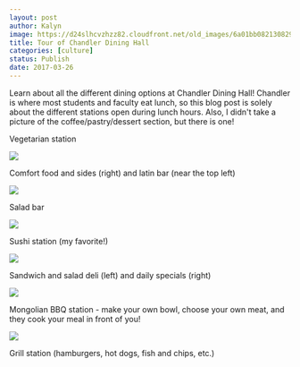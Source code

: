 ```yaml
---
layout: post
author: Kalyn
image: https://d24slhcvzhzz82.cloudfront.net/old_images/6a01bb08213082970d01b7c8e010bb970b-pi.jpg
title: Tour of Chandler Dining Hall
categories: [culture]
status: Publish
date: 2017-03-26
---
```


Learn about all the different dining options at Chandler Dining Hall! Chandler is where most students and faculty eat lunch, so this blog post is solely about the different stations open during lunch hours. Also, I didn't take a picture of the coffee/pastry/dessert section, but there is one!

Vegetarian station


![](https://d24slhcvzhzz82.cloudfront.net/old_images/6a01bb08213082970d01b7c8e010d8970b-pi.jpg)

Comfort food and sides (right) and latin bar (near the top left)


![](https://d24slhcvzhzz82.cloudfront.net/old_images/6a01bb08213082970d01bb098348b5970d-pi.jpg)

Salad bar


![](https://d24slhcvzhzz82.cloudfront.net/old_images/6a01bb08213082970d01bb098348c3970d-pi.jpg)

Sushi station (my favorite!)


![](https://d24slhcvzhzz82.cloudfront.net/old_images/6a01bb08213082970d01bb098348d8970d-pi.jpg)

Sandwich and salad deli (left) and daily specials (right)


![](https://d24slhcvzhzz82.cloudfront.net/old_images/6a01bb08213082970d01bb098348f8970d-pi.jpg)

Mongolian BBQ station - make your own bowl, choose your own meat, and they cook your meal in front of you!


![](https://d24slhcvzhzz82.cloudfront.net/old_images/6a01bb08213082970d01b7c8e01175970b-pi.jpg)

Grill station (hamburgers, hot dogs, fish and chips, etc.)


